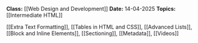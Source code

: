 **Class:** [[Web Design and Development]]
**Date:** 14-04-2025
**Topics:** [[Intermediate HTML]]

[[Extra Text Formatting]], [[Tables in HTML and CSS]], [[Advanced Lists]], [[Block and Inline Elements]], [[Sectioning]], [[Metadata]], [[Videos]]
